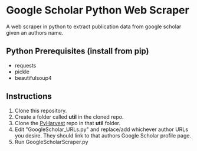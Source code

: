 # Google Scholar Python Web Scraper
 A web scraper in python to extract publication data from google scholar given an authors name.

## Python Prerequisites (install from pip)

- requests
- pickle
- beautifulsoup4

## Instructions

1. Clone this repository.
2. Create a folder called **util** in the cloned repo.
3. Clone the [PyHarvest](https://github.com/tejxpandit/PyHarvest) repo in that **util** folder.
4. Edit "GoogleScholar_URLs.py" and replace/add whichever author URLs you desire. They should link to that authors Google Scholar profile page.
5. Run GoogleScholarScraper.py
